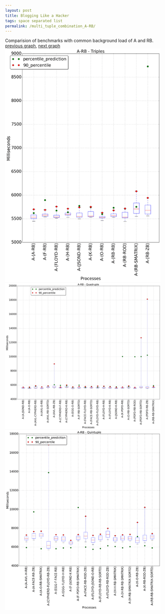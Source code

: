 ```yaml
---
layout: post
title: Blogging Like a Hacker
tags: space separated list
permalink: /multi_tuple_combination_A-RB/
---
```


Comparision of benchmarks with common background load of A and RB.
[previous graph](../multi_tuple_combination_A-PDFD/), [next graph](../multi_tuple_combination_A-ROD/)
<img src="./images/triple/A/A-RB_box.png" alt="graph figure"><img src="./images/quadruple/A/A-RB_box.png" alt="graph figure"><img src="./images/quintuple/A/A-RB_box.png" alt="graph figure">